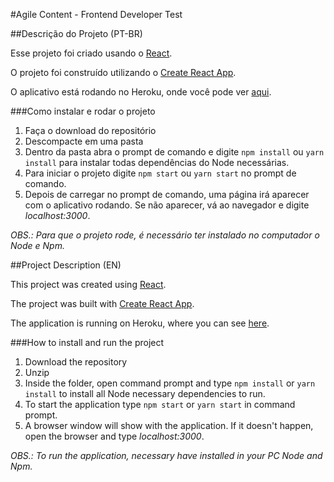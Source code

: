 #Agile Content - Frontend Developer Test

##Descrição do Projeto (PT-BR)

Esse projeto foi criado usando o [React](https://reactjs.org).

O projeto foi construído utilizando o [Create React App](https://github.com/facebookincubator/create-react-app).

O aplicativo está rodando no Heroku, onde você pode ver [aqui](https://agile-test-page.herokuapp.com/).

###Como instalar e rodar o projeto
1. Faça o download do repositório
2. Descompacte em uma pasta
3. Dentro da pasta abra o prompt de comando e digite `npm install` ou `yarn install` para instalar todas dependências do Node necessárias.
4. Para iniciar o projeto digite `npm start` ou `yarn start` no prompt de comando.
5. Depois de carregar no prompt de comando, uma página irá aparecer com o aplicativo rodando. Se não aparecer, vá ao navegador e digite *localhost:3000*.

*OBS.: Para que o projeto rode, é necessário ter instalado no computador o Node e Npm.*

##Project Description (EN)

This project was created using [React](https://reactjs.org).

The project was built with [Create React App](https://github.com/facebookincubator/create-react-app).

The application is running on Heroku, where you can see [here](https://agile-test-page.herokuapp.com/).

###How to install and run the project
1. Download the repository
2. Unzip
3. Inside the folder, open command prompt and type `npm install` or `yarn install` to install all Node necessary dependencies to run.
4. To start the application type `npm start` or `yarn start` in command prompt.
5. A browser window will show with the application. If it doesn't happen, open the browser and type *localhost:3000*.

*OBS.: To run the application, necessary have installed in your PC Node and Npm.*
